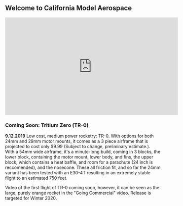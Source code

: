 ## Welcome to California Model Aerospace
<iframe width="560" height="315" src="https://www.youtube-nocookie.com/embed/sX70Vy1feDg" frameborder="0" allow="accelerometer; autoplay; encrypted-media; gyroscope; picture-in-picture" allowfullscreen></iframe>


### Coming Soon: Tritium Zero (TR-0)
**9.12.2019**
  Low cost, medium power rocketry: TR-0. With options for both 24mm and 29mm motor mounts, it comes as a 3 piece airframe that is projected to cost only $9.99 (Subject to change, preliminary estimate.). With a 54mm wide airframe, it's a minute-long build, coming in 3 blocks, the lower block, containing the motor mount, lower body, and fins, the upper block, which contains a heat baffle, and room for a parachute (24 inch is reccomended), and the nosecone. These all friction fit, and so far the 24mm variant has been tested with an E30-4T resulting in an extremely stable flight to an estimated 750 feet. 

Video of the first flight of TR-0 coming soon, however, it can be seen as the large, purely orange rocket in the "Going Commercial" video. Release is targeted for Winter 2020.
